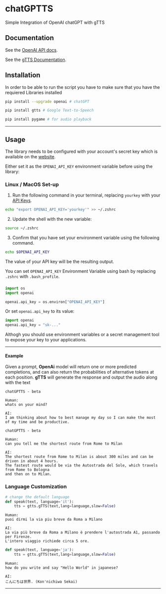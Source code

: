# chatGPTTS

Simple Integration of OpenAI chatGPT with gTTS

## Documentation

See the [OpenAI API docs](https://beta.openai.com/docs/api-reference?lang=python).

See the [gTTS Documentation](https://gtts.readthedocs.io/en/latest/).

## Installation

In order to be able to run the script you have to make sure that you have the requiered Libraries installed

```sh
pip install --upgrade openai # chatGPT 
```
```sh
pip install gtts # Google Text-to-Speech
```
```sh
pip install pygame # for audio playback
```
- - - -
## Usage
The library needs to be configured with your account's secret key which is available on the [website](https://beta.openai.com/account/api-keys). 

Either set it as the `OPENAI_API_KEY` environment variable before using the library:

### Linux / MacOS Set-up

1. Run the following command in your terminal, replacing `yourkey` with your [API Keys](https://beta.openai.com/account/api-keys).
```bash
echo "export OPENAI_API_KEY='yourkey'" >> ~/.zshrc
```
2. Update the shell with the new variable:
```bash
source ~/.zshrc
```
3. Confirm that you have set your environment variable using the following command. 
```bash
echo $OPENAI_API_KEY
```
The value of your API key will be the resulting output.

You can set `OPENAI_API_KEY` Environment Variable using bash
by replacing `.zshrc` with `.bash_profile`.

###

```python
import os
import openai

openai.api_key = os.environ["OPENAI_API_KEY"]
```

Or set `openai.api_key` to its value:

```python
import openai
openai.api_key = "sk-..."
```

Althogh you should use environment variables or a secret management tool to expose your key to your applications.

- - - -

#### Example
Given a prompt, **OpenAi** model will return one or more predicted completions, and can also return the probabilities of alternative tokens at each position. **gTTS** will generate the response and output the audio along with the text

 
```
chatGPTTS - beta

Human:
whats on your mind?

AI: 
I am thinking about how to best manage my day so I can make the most of my time and be productive.
```
```
chatGPTTS - beta

Human:
can you tell me the shortest route from Rome to Milan

AI: 
The shortest route from Rome to Milan is about 300 miles and can be driven in about 4 hours.
The fastest route would be via the Autostrada del Sole, which travels from Rome to Bologna
and then on to Milan.
```

### Language Customization

```python
# change the default language 
def speak(text, language='it'):
    tts = gtts.gTTS(text,lang=language,slow=False)
```
```
Human:
puoi dirmi la via piu breve da Roma a Milano

AI: 
La via più breve da Roma a Milano è prendere l'autostrada A1, passando per Firenze.
L'intero viaggio richiede circa 5 ore.
```

```python
def speak(text, language='ja'):
    tts = gtts.gTTS(text,lang=language,slow=False)
```
```
Human:
how do you write and say "Hello World" in japanese?

AI: 
こんにちは世界. (Kon'nichiwa Sekai)
```


- - - -

